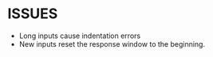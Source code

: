# ISSUES

* Long inputs cause indentation errors
* New inputs reset the response window to the beginning.
